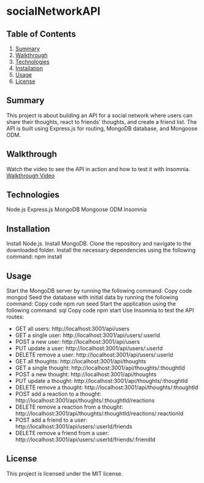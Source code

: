 # socialNetworkAPI

## Table of Contents 
 1. [Summary](#summary)
 1. [Walkthrough](#walkthrough)
 1. [Technologies](#technologies)
 1. [Installation](#installation)
 1. [Usage](#usage)
 1. [License](#license)

## Summary
This project is about building an API for a social network where users can share their thoughts, react to friends' thoughts, and create a friend list. The API is built using Express.js for routing, MongoDB database, and Mongoose ODM.

## Walkthrough
Watch the video to see the API in action and how to test it with Insomnia.
[Walkthrough Video](https://drive.google.com/file/d/1aRuAoZEcQdgw64shTcAfJZYSQtiSSBpt/view)

## Technologies
Node.js
Express.js
MongoDB
Mongoose ODM
Insomnia

## Installation
Install Node.js.
Install MongoDB.
Clone the repository and navigate to the downloaded folder.
Install the necessary dependencies using the following command:
npm install

## Usage
Start the MongoDB server by running the following command:
Copy code
mongod
Seed the database with initial data by running the following command:
Copy code
npm run seed
Start the application using the following command:
sql
Copy code
npm start
Use Insomnia to test the API routes:
- GET all users: http://localhost:3001/api/users
- GET a single user: http://localhost:3001/api/users/:userId
- POST a new user: http://localhost:3001/api/users
- PUT update a user: http://localhost:3001/api/users/:userId
- DELETE remove a user: http://localhost:3001/api/users/:userId
- GET all thoughts: http://localhost:3001/api/thoughts
- GET a single thought: http://localhost:3001/api/thoughts/:thoughtId
- POST a new thought: http://localhost:3001/api/thoughts
- PUT update a thought: http://localhost:3001/api/thoughts/:thoughtId
- DELETE remove a thought: http://localhost:3001/api/thoughts/:thoughtId
- POST add a reaction to a thought: http://localhost:3001/api/thoughts/:thoughtId/reactions
- DELETE remove a reaction from a thought: http://localhost:3001/api/thoughts/:thoughtId/reactions/:reactionId
- POST add a friend to a user: http://localhost:3001/api/users/:userId/friends
- DELETE remove a friend from a user: http://localhost:3001/api/users/:userId/friends/:friendId

## License
This project is licensed under the MIT license.
